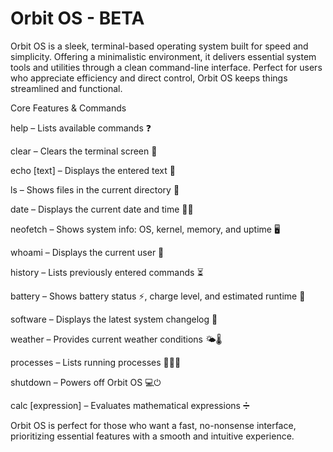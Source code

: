 # Orbit OS - BETA
Orbit OS is a sleek, terminal-based operating system built for speed and simplicity. Offering a minimalistic environment, it delivers essential system tools and utilities through a clean command-line interface. Perfect for users who appreciate efficiency and direct control, Orbit OS keeps things streamlined and functional.

Core Features & Commands

help – Lists available commands ❓

clear – Clears the terminal screen 🧹

echo [text] – Displays the entered text 💬

ls – Shows files in the current directory 📁

date – Displays the current date and time 📅⏰

neofetch – Shows system info: OS, kernel, memory, and uptime 🖥️

whoami – Displays the current user 👤

history – Lists previously entered commands ⏳

battery – Shows battery status ⚡, charge level, and estimated runtime 🔋

software – Displays the latest system changelog 📜

weather – Provides current weather conditions 🌤️🌡️

processes – Lists running processes 🧑‍💻💼

shutdown – Powers off Orbit OS 💻⏻

calc [expression] – Evaluates mathematical expressions ➗


Orbit OS is perfect for those who want a fast, no-nonsense interface, prioritizing essential features with a smooth and intuitive experience. 
